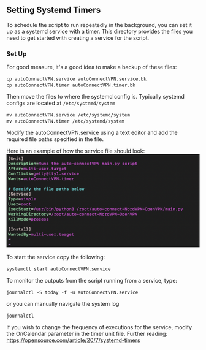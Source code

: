 ## Setting Systemd Timers
To schedule the script to run repeatedly in the background, you can set it up as a systemd service with a timer.
This directory provides the files you need to get started with creating a service for the script.

### Set Up
For good measure, it's a good idea to make a backup of these files:
```commandline
cp autoConnectVPN.service autoConnectVPN.service.bk
cp autoConnectVPN.timer autoConnectVPN.timer.bk
```

Then move the files to where the systemd config is. Typically systemd configs are located at ```/etc/systemd/system```
```commandline
mv autoConnectVPN.service /etc/systemd/system
mv autoConnectVPN.timer /etc/systemd/system
```

Modify the autoConnectVPN.service using a text editor and add the required file paths specified in the file.

Here is an example of how the service file should look: 
![sample service unit file](../img/serviceFileEx.png)


To start the service copy the following:
```commandline
systemctl start autoConnectVPN.service
```

To monitor the outputs from the script running from a service, type:
```commandline
journalctl -S today -f -u autoConnectVPN.service
```
or you can manually navigate the system log
```
journalctl
```

If you wish to change the frequency of executions for the service, modify the OnCalendar parameter in the timer unit file.
Further reading: https://opensource.com/article/20/7/systemd-timers